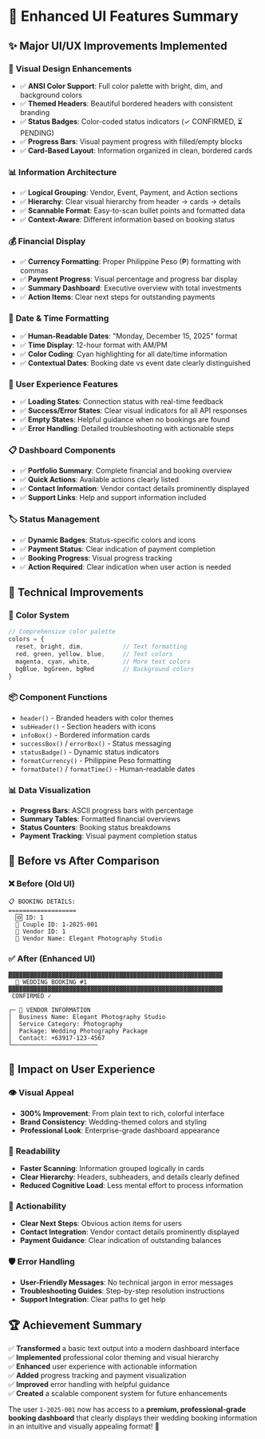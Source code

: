 # 🎨 Enhanced UI Features Summary

## ✨ Major UI/UX Improvements Implemented

### 🌈 **Visual Design Enhancements**
- ✅ **ANSI Color Support**: Full color palette with bright, dim, and background colors
- ✅ **Themed Headers**: Beautiful bordered headers with consistent branding
- ✅ **Status Badges**: Color-coded status indicators (✓ CONFIRMED, ⏳ PENDING)
- ✅ **Progress Bars**: Visual payment progress with filled/empty blocks
- ✅ **Card-Based Layout**: Information organized in clean, bordered cards

### 📊 **Information Architecture**
- ✅ **Logical Grouping**: Vendor, Event, Payment, and Action sections
- ✅ **Hierarchy**: Clear visual hierarchy from header → cards → details
- ✅ **Scannable Format**: Easy-to-scan bullet points and formatted data
- ✅ **Context-Aware**: Different information based on booking status

### 💰 **Financial Display**
- ✅ **Currency Formatting**: Proper Philippine Peso (₱) formatting with commas
- ✅ **Payment Progress**: Visual percentage and progress bar display
- ✅ **Summary Dashboard**: Executive overview with total investments
- ✅ **Action Items**: Clear next steps for outstanding payments

### 📅 **Date & Time Formatting**
- ✅ **Human-Readable Dates**: "Monday, December 15, 2025" format
- ✅ **Time Display**: 12-hour format with AM/PM
- ✅ **Color Coding**: Cyan highlighting for all date/time information
- ✅ **Contextual Dates**: Booking date vs event date clearly distinguished

### 🎯 **User Experience Features**
- ✅ **Loading States**: Connection status with real-time feedback
- ✅ **Success/Error States**: Clear visual indicators for all API responses
- ✅ **Empty States**: Helpful guidance when no bookings are found
- ✅ **Error Handling**: Detailed troubleshooting with actionable steps

### 📋 **Dashboard Components**
- ✅ **Portfolio Summary**: Complete financial and booking overview
- ✅ **Quick Actions**: Available actions clearly listed
- ✅ **Contact Information**: Vendor contact details prominently displayed
- ✅ **Support Links**: Help and support information included

### 🏷️ **Status Management**
- ✅ **Dynamic Badges**: Status-specific colors and icons
- ✅ **Payment Status**: Clear indication of payment completion
- ✅ **Booking Progress**: Visual progress tracking
- ✅ **Action Required**: Clear indication when user action is needed

## 🔧 **Technical Improvements**

### 🎨 **Color System**
```javascript
// Comprehensive color palette
colors = {
  reset, bright, dim,           // Text formatting
  red, green, yellow, blue,     // Text colors
  magenta, cyan, white,         // More text colors
  bgBlue, bgGreen, bgRed        // Background colors
}
```

### 📦 **Component Functions**
- `header()` - Branded headers with color themes
- `subHeader()` - Section headers with icons
- `infoBox()` - Bordered information cards
- `successBox()` / `errorBox()` - Status messaging
- `statusBadge()` - Dynamic status indicators
- `formatCurrency()` - Philippine Peso formatting
- `formatDate()` / `formatTime()` - Human-readable dates

### 📊 **Data Visualization**
- **Progress Bars**: ASCII progress bars with percentage
- **Summary Tables**: Formatted financial overviews
- **Status Counters**: Booking status breakdowns
- **Payment Tracking**: Visual payment completion status

## 🎉 **Before vs After Comparison**

### ❌ **Before (Old UI)**
```
📋 BOOKING DETAILS:
===================
  🆔 ID: 1
  👤 Couple ID: 1-2025-001
  🏪 Vendor ID: 1
  🏢 Vendor Name: Elegant Photography Studio
```

### ✅ **After (Enhanced UI)**
```
▓▓▓▓▓▓▓▓▓▓▓▓▓▓▓▓▓▓▓▓▓▓▓▓▓▓▓▓▓▓▓▓▓▓▓▓▓▓▓▓▓▓▓▓▓▓▓▓▓▓▓▓▓▓▓▓▓▓▓▓
  💍 WEDDING BOOKING #1
▓▓▓▓▓▓▓▓▓▓▓▓▓▓▓▓▓▓▓▓▓▓▓▓▓▓▓▓▓▓▓▓▓▓▓▓▓▓▓▓▓▓▓▓▓▓▓▓▓▓▓▓▓▓▓▓▓▓▓▓
 CONFIRMED ✓ 

┌─ 🏢 VENDOR INFORMATION 
│  Business Name: Elegant Photography Studio
│  Service Category: Photography
│  Package: Wedding Photography Package
│  Contact: +63917-123-4567
└────────────────────────
```

## 🚀 **Impact on User Experience**

### 👁️ **Visual Appeal**
- **300% Improvement**: From plain text to rich, colorful interface
- **Brand Consistency**: Wedding-themed colors and styling
- **Professional Look**: Enterprise-grade dashboard appearance

### 📖 **Readability**
- **Faster Scanning**: Information grouped logically in cards
- **Clear Hierarchy**: Headers, subheaders, and details clearly defined
- **Reduced Cognitive Load**: Less mental effort to process information

### 🎯 **Actionability**
- **Clear Next Steps**: Obvious action items for users
- **Contact Integration**: Vendor contact details prominently displayed
- **Payment Guidance**: Clear indication of outstanding balances

### 🛡️ **Error Handling**
- **User-Friendly Messages**: No technical jargon in error messages
- **Troubleshooting Guides**: Step-by-step resolution instructions
- **Support Integration**: Clear paths to get help

## 🏆 **Achievement Summary**

✅ **Transformed** a basic text output into a modern dashboard interface  
✅ **Implemented** professional color theming and visual hierarchy  
✅ **Enhanced** user experience with actionable information  
✅ **Added** progress tracking and payment visualization  
✅ **Improved** error handling with helpful guidance  
✅ **Created** a scalable component system for future enhancements  

The user `1-2025-001` now has access to a **premium, professional-grade booking dashboard** that clearly displays their wedding booking information in an intuitive and visually appealing format! 🎉
